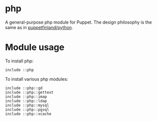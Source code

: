 # php

A general-purpose php module for Puppet. The design philosophy is the same as in [puppetfinland/python](https://github.com/Puppet-Finland/puppetfinland-python).

# Module usage

To install php:

    include ::php

To install various php modules:

    include ::php::gd
    include ::php::gettext
    include ::php::imap
    include ::php::ldap
    include ::php::mysql
    include ::php::pgsql
    include ::php::xcache

